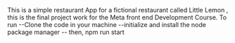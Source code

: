 This is a simple restaurant App for a fictional restaurant called Little Lemon , this is the final project work for the Meta front end Development Course.
To run 
--Clone the code in your machine 
--initialize and install the node package manager
-- then, npm run start
